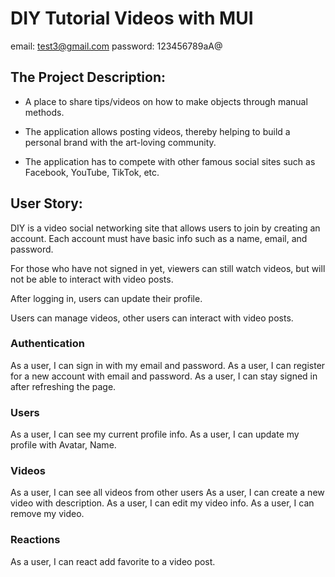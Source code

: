 # DIY Tutorial Videos with MUI

email: test3@gmail.com
password: 123456789aA@

## The Project Description:

- A place to share tips/videos on how to make objects through manual methods.

- The application allows posting videos, thereby helping to build a personal brand with the art-loving community.

- The application has to compete with other famous social sites such as Facebook, YouTube, TikTok, etc.

## User Story:

DIY is a video social networking site that allows users to join by creating an account. Each account must have basic info such as a name, email, and password.

For those who have not signed in yet, viewers can still watch videos, but will not be able to interact with video posts.

After logging in, users can update their profile.

Users can manage videos, other users can interact with video posts.

### Authentication

As a user, I can sign in with my email and password.
As a user, I can register for a new account with email and password.
As a user, I can stay signed in after refreshing the page.

### Users

As a user, I can see my current profile info.
As a user, I can update my profile with Avatar, Name.

### Videos

As a user, I can see all videos from other users
As a user, I can create a new video with description.
As a user, I can edit my video info.
As a user, I can remove my video.

### Reactions

As a user, I can react add favorite to a video post.
